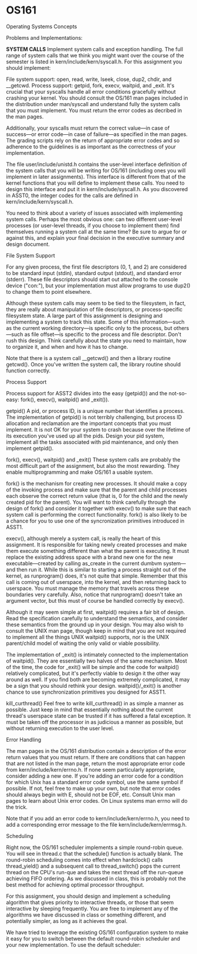 OS161
=====

Operating Systems Concepts

Problems and Implementations:


**SYSTEM CALLS**
Implement system calls and exception handling. The full range of system calls that we think you might want over the course of the semester is listed in kern/include/kern/syscall.h. For this assignment you should implement:

File system support: open, read, write, lseek, close, dup2, chdir, and __getcwd.
Process support: getpid, fork, execv, waitpid, and _exit.
It's crucial that your syscalls handle all error conditions gracefully without crashing your kernel. You should consult the OS/161 man pages included in the distribution under man/syscall and understand fully the system calls that you must implement. You must return the error codes as decribed in the man pages.

Additionally, your syscalls must return the correct value—in case of success—or error code—in case of failure—as specified in the man pages. The grading scripts rely on the return of appropriate error codes and so adherence to the guidelines is as important as the correctness of your implementation.

The file user/include/unistd.h contains the user-level interface definition of the system calls that you will be writing for OS/161 (including ones you will implement in later assignments). This interface is different from that of the kernel functions that you will define to implement these calls. You need to design this interface and put it in kern/include/syscall.h. As you discovered in ASST0, the integer codes for the calls are defined in kern/include/kern/syscall.h.

You need to think about a variety of issues associated with implementing system calls. Perhaps the most obvious one: can two different user-level processes (or user-level threads, if you choose to implement them) find themselves running a system call at the same time? Be sure to argue for or against this, and explain your final decision in the executive summary and design document.

File System Support

For any given process, the first file descriptors (0, 1, and 2) are considered to be standard input (stdin), standard output (stdout), and standard error (stderr). These file descriptors should start out attached to the console device ("con:"), but your implementation must allow programs to use dup2() to change them to point elsewhere.

Although these system calls may seem to be tied to the filesystem, in fact, they are really about manipulation of file descriptors, or process-specific filesystem state. A large part of this assignment is designing and implementing a system to track this state. Some of this information—such as the current working directory—is specific only to the process, but others—such as file offset—is specific to the process and file descriptor. Don't rush this design. Think carefully about the state you need to maintain, how to organize it, and when and how it has to change.

Note that there is a system call __getcwd() and then a library routine getcwd(). Once you've written the system call, the library routine should function correctly.

Process Support

Process support for ASST2 divides into the easy (getpid()) and the not-so-easy: fork(), execv(), waitpid() and _exit()).

getpid()
A pid, or process ID, is a unique number that identifies a process. The implementation of getpid() is not terribly challenging, but process ID allocation and reclamation are the important concepts that you must implement. It is not OK for your system to crash because over the lifetime of its execution you've used up all the pids. Design your pid system, implement all the tasks associated with pid maintenance, and only then implement getpid().

fork(), execv(), waitpid() and _exit()
These system calls are probably the most difficult part of the assignment, but also the most rewarding. They enable multiprogramming and make OS/161 a usable system.

fork() is the mechanism for creating new processes. It should make a copy of the invoking process and make sure that the parent and child processes each observe the correct return value (that is, 0 for the child and the newly created pid for the parent). You will want to think carefully through the design of fork() and consider it together with execv() to make sure that each system call is performing the correct functionality. fork() is also likely to be a chance for you to use one of the syncronization primitives introduced in ASST1.

execv(), although merely a system call, is really the heart of this assignment. It is responsible for taking newly created processes and make them execute something different than what the parent is executing. It must replace the existing address space with a brand new one for the new executable—created by calling as_create in the current dumbvm system—and then run it. While this is similar to starting a process straight out of the kernel, as runprogram() does, it's not quite that simple. Remember that this call is coming out of userspace, into the kernel, and then returning back to userspace. You must manage the memory that travels across these boundaries very carefully. Also, notice that runprogram() doesn't take an argument vector, but this must of course be handled correctly by execv().

Although it may seem simple at first, waitpid() requires a fair bit of design. Read the specification carefully to understand the semantics, and consider these semantics from the ground up in your design. You may also wish to consult the UNIX man page, though keep in mind that you are not required to implement all the things UNIX waitpid() supports, nor is the UNIX parent/child model of waiting the only valid or viable possibility.

The implementation of _exit() is intimately connected to the implementation of waitpid(). They are essentially two halves of the same mechanism. Most of the time, the code for _exit() will be simple and the code for waitpid() relatively complicated, but it's perfectly viable to design it the other way around as well. If you find both are becoming extremely complicated, it may be a sign that you should rethink your design. waitpid()/_exit() is another chance to use synchronization primitives you designed for ASST1.

kill_curthread()
Feel free to write kill_curthread() in as simple a manner as possible. Just keep in mind that essentially nothing about the current thread's userspace state can be trusted if it has suffered a fatal exception. It must be taken off the processor in as judicious a manner as possible, but without returning execution to the user level.

Error Handling

The man pages in the OS/161 distribution contain a description of the error return values that you must return. If there are conditions that can happen that are not listed in the man page, return the most appropriate error code from kern/include/kern/errno.h. If none seem particularly appropriate, consider adding a new one. If you're adding an error code for a condition for which Unix has a standard error code symbol, use the same symbol if possible. If not, feel free to make up your own, but note that error codes should always begin with E, should not be EOF, etc. Consult Unix man pages to learn about Unix error codes. On Linux systems man errno will do the trick.

Note that if you add an error code to kern/include/kern/errno.h, you need to add a corresponding error message to the file kern/include/kern/errmsg.h.

Scheduling

Right now, the OS/161 scheduler implements a simple round-robin queue. You will see in thread.c that the schedule() function is actually blank. The round-robin scheduling comes into effect when hardclock() calls thread_yield() and a subsequent call to thread_switch() pops the current thread on the CPU's run-que and takes the next thread off the run-queue achieving FIFO ordering. As we discussed in class, this is probably not the best method for achieving optimal processor throughput.

For this assignment, you should design and implement a scheduling algorithm that gives priority to interactive threads, or those that seem interactive by sleeping frequently. You are free to implement any of the algorithms we have discussed in class or something different, and potentially simpler, as long as it achieves the goal.

We have tried to leverage the existing OS/161 configuration system to make it easy for you to switch between the default round-robin scheduler and your new implementation. To use the default scheduler:
